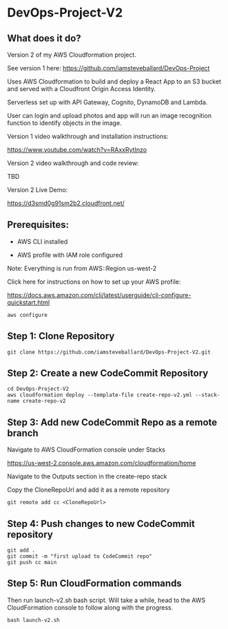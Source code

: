 # DevOps-Project-V2

## What does it do?

Version 2 of my AWS Cloudformation project. 

See version 1 here:
https://github.com/iamsteveballard/DevOps-Project

Uses AWS Cloudformation to build and deploy a React App to an S3 bucket and served with a Cloudfront Origin Access Identity. 

Serverless set up with API Gateway, Cognito, DynamoDB and Lambda. 

User can login and upload photos and app will run an image recognition function to identify objects in the image. 

Version 1 video walkthrough and installation instructions:

https://www.youtube.com/watch?v=RAxxRytInzo

Version 2 video walkthrough and code review:

TBD

Version 2 Live Demo:

https://d3smd0g91sm2b2.cloudfront.net/


## Prerequisites: 

- AWS CLI installed

- AWS profile with IAM role configured

Note: Everything is run from AWS::Region us-west-2

Click here for instructions on how to set up your AWS profile:

https://docs.aws.amazon.com/cli/latest/userguide/cli-configure-quickstart.html

```
aws configure
```

## Step 1: Clone Repository

```
git clone https://github.com/iamsteveballard/DevOps-Project-V2.git
```

## Step 2: Create a new CodeCommit Repository

``` 
cd DevOps-Project-V2
aws cloudformation deploy --template-file create-repo-v2.yml --stack-name create-repo-v2
```

## Step 3: Add new CodeCommit Repo as a remote branch
Navigate to AWS CloudFormation console under Stacks 

https://us-west-2.console.aws.amazon.com/cloudformation/home 

Navigate to the Outputs section in the create-repo stack

Copy the CloneRepoUrl and add it as a remote repository
```
git remote add cc <CloneRepoUrl>
```

## Step 4: Push changes to new CodeCommit repository
```
git add .
git commit -m "first upload to CodeCommit repo"
git push cc main
```

## Step 5: Run CloudFormation commands

Then run launch-v2.sh bash script. Will take a while, head to the AWS CloudFormation console to follow along with the progress.
```
bash launch-v2.sh
```